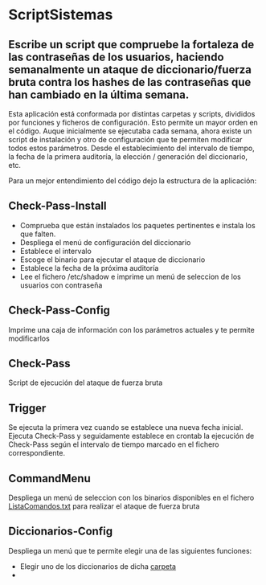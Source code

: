 # ScriptSistemas

## Escribe un script que compruebe la fortaleza de las contraseñas de los usuarios, haciendo semanalmente un ataque de diccionario/fuerza bruta contra los hashes de las contraseñas que han cambiado en la última semana.

Esta aplicación está conformada por distintas carpetas y scripts, divididos por funciones y ficheros de configuración. Esto permite un mayor orden en el código.
Auque inicialmente se ejecutaba cada semana, ahora existe un script de instalación y otro de configuración que te permiten modificar todos estos parámetros.
Desde el establecimiento del intervalo de tiempo, la fecha de la primera auditoría, la elección / generación del diccionario, etc.

Para un mejor entendimiento del código dejo la estructura de la aplicación:

## Check-Pass-Install
- Comprueba que están instalados los paquetes pertinentes e instala los que falten.
- Despliega el menú de configuración del diccionario
- Establece el intervalo
- Escoge el binario para ejecutar el ataque de diccionario
- Establece la fecha de la próxima auditoría
- Lee el fichero /etc/shadow e imprime un menú de seleccion de los usuarios con contraseña

## Check-Pass-Config
Imprime una caja de información con los parámetros actuales y te permite modificarlos

## Check-Pass
Script de ejecución del ataque de fuerza bruta

## Trigger
Se ejecuta la primera vez cuando se establece una nueva fecha inicial. Ejecuta Check-Pass y seguidamente establece en crontab la ejecución de Check-Pass según el intervalo de tiempo marcado en el fichero correspondiente.

## CommandMenu
Despliega un menú de seleccion con los binarios disponibles en el fichero [ListaComandos.txt](Config/ListaComandos.txt) para realizar el ataque de fuerza bruta

## Diccionarios-Config
Despliega un menú que te permite elegir una de las siguientes funciones:
- Elegir uno de los diccionarios de dicha [carpeta](ScriptSistemas/Parametros/Diccionarios)
-
